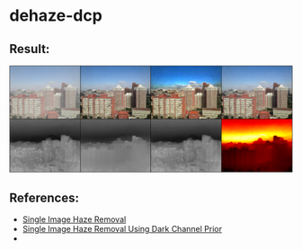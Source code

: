 # dehaze-dcp

## Result:

![f1](data/f1.png)

## References:


- [Single Image Haze Removal](https://kaiminghe.github.io/cvpr09/index.html)
- [Single Image Haze Removal Using Dark Channel Prior](https://kaiminghe.github.io/publications/cvpr09.pdf)
- 